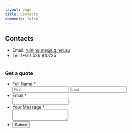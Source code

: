 ```yaml
---
layout: page
title: Contacts
comments: false
---
```


## Contacts
* Email: ruining.ma@uq.net.au
* Tel: (+61) 426 910725
<br><br>
<h3>Get a quote</h3>

<form method="POST" action="https://formspree.io/zhangjunnan1224@gmail.com">
<ul class="form-style-1">
    <li><label>Full Name <span class="required">*</span><br></label><input type="text" name="First Name" class="field-divided" placeholder="First" />&nbsp;<input type="text" name="Last Name" class="field-divided" placeholder="Last" /></li>
    <li>
        <label>Email <span class="required">*</span><br></label>
        <input type="email" name="Email" class="field-long" />
    </li>
    <li>
        <label>Your Message <span class="required">*</span><br></label>
        <textarea name="Message" id="field5" class="field-long field-textarea"></textarea>
    </li>
    <li>
        <input type="submit" value="Submit" />
    </li>
</ul>
</form>
